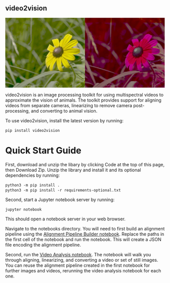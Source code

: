 ## video2vision

<img align="center" src="docs/source/example.jpg">

video2vision is an image processing toolkit for using multispectral videos to approximate the vision of animals. The toolkit provides support for aligning videos from separate cameras, linearizing to remove camera post-processing, and converting to animal vision.

To use video2vision, install the latest version by running:

```
pip install video2vision
```

# Quick Start Guide

First, download and unzip the libary by clicking Code at the top of this page, then Download Zip. Unzip the library and install it and its optional dependencies by running:

```
python3 -m pip install .
python3 -m pip install -r requirements-optional.txt
```

Second, start a Jupyter notebook server by running:

```
jupyter notebook
```

This should open a notebook server in your web browser.

Navigate to the notebooks directory. You will need to first build an alignment pipeline using the [Alignment Pipeline Builder notebook](https://github.com/HanleyColorLab/video2vision/blob/main/notebooks/Alignment-Pipeline-Builder.ipynb). Replace the paths in the first cell of the notebook and run the notebook. This will create a JSON file encoding the alignment pipeline.

Second, run the [Video Analysis notebook](https://github.com/HanleyColorLab/video2vision/blob/main/notebooks/Video-Analysis.ipynb). The notebook will walk you through aligning, linearizing, and converting a video or set of still images. You can reuse the alignment pipeline created in the first notebook for further images and videos, rerunning the video analysis notebook for each one.
